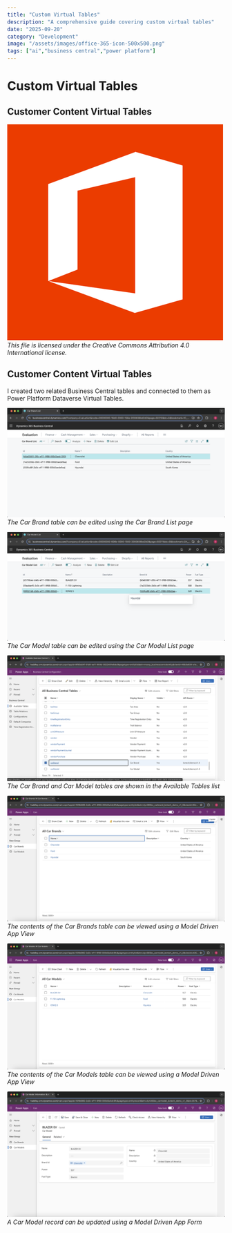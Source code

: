```yaml
---
title: "Custom Virtual Tables"
description: "A comprehensive guide covering custom virtual tables"
date: "2025-09-20"
category: "Development"
image: "/assets/images/office-365-icon-500x500.png"
tags: ["ai","business central","power platform"]
---
```


# Custom Virtual Tables

## Customer Content Virtual Tables

![](/assets/images/customtvirtualtables/office-365-icon-500x500.png)
*This file is licensed under the Creative Commons Attribution 4.0 International license.*


## Customer Content Virtual Tables

I created two related Business Central tables and connected to them as Power Platform Dataverse Virtual Tables.

![](/assets/images/customtvirtualtables/screenshot-2024-05-07-at-6.07.14pm-1836x923.png)
*The Car Brand table can be edited using the Car Brand List page*

![](/assets/images/customtvirtualtables/screenshot-2024-05-07-at-6.07.45pm-1836x921.png)
*The Car Model table can be edited using the Car Model List page*

![](/assets/images/customtvirtualtables/screenshot-2024-05-07-at-6.09.07pm-1836x1059.png)
*The Car Brand and Car Model tables are shown in the Available Tables list*

![](/assets/images/customtvirtualtables/screenshot-2024-05-07-at-6.09.51pm-1836x1063.png)
*The contents of the Car Brands table can be viewed using a Model Driven App View*

![](/assets/images/customtvirtualtables/screenshot-2024-05-07-at-6.10.02pm-1836x1064.png)
*The contents of the Car Models table can be viewed using a Model Driven App View*

![](/assets/images/customtvirtualtables/screenshot-2024-05-07-at-6.10.15pm-1836x1062.png)
*A Car Model record can be updated using a Model Driven App Form*
